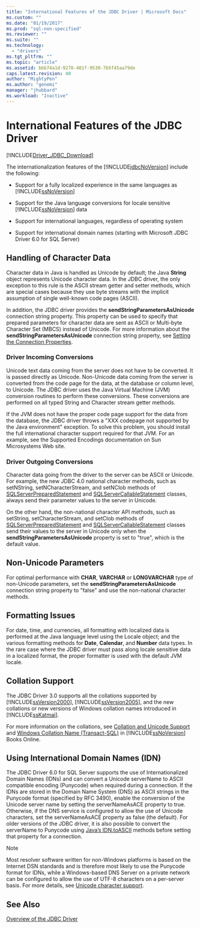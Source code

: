 ```yaml
---
title: "International Features of the JDBC Driver | Microsoft Docs"
ms.custom: ""
ms.date: "01/19/2017"
ms.prod: "sql-non-specified"
ms.reviewer: ""
ms.suite: ""
ms.technology: 
  - "drivers"
ms.tgt_pltfrm: ""
ms.topic: "article"
ms.assetid: bbb74a1d-9278-401f-9530-7b5f45aa79de
caps.latest.revision: 40
author: "MightyPen"
ms.author: "genemi"
manager: "jhubbard"
ms.workload: "Inactive"
---
```

# International Features of the JDBC Driver
[!INCLUDE[Driver_JDBC_Download](../../includes/driver_jdbc_download.md)]

  The internationalization features of the [!INCLUDE[jdbcNoVersion](../../includes/jdbcnoversion_md.md)] include the following:  
  
-   Support for a fully localized experience in the same languages as [!INCLUDE[ssNoVersion](../../includes/ssnoversion_md.md)]  
  
-   Support for the Java language conversions for locale sensitive [!INCLUDE[ssNoVersion](../../includes/ssnoversion_md.md)] data  
  
-   Support for international languages, regardless of operating system  
  
-   Support for international domain names (starting with Microsoft JDBC Driver 6.0 for SQL Server)  
  
## Handling of Character Data  
 Character data in Java is handled as Unicode by default; the Java **String** object represents Unicode character data. In the JDBC driver, the only exception to this rule is the ASCII stream getter and setter methods, which are special cases because they use byte streams with the implicit assumption of single well-known code pages (ASCII).  
  
 In addition, the JDBC driver provides the **sendStringParametersAsUnicode** connection string property. This property can be used to specify that prepared parameters for character data are sent as ASCII or Multi-byte Character Set (MBCS) instead of Unicode. For more information about the **sendStringParametersAsUnicode** connection string property, see [Setting the Connection Properties](../../connect/jdbc/setting-the-connection-properties.md).  
  
### Driver Incoming Conversions  
 Unicode text data coming from the server does not have to be converted. It is passed directly as Unicode. Non-Unicode data coming from the server is converted from the code page for the data, at the database or column level, to Unicode. The JDBC driver uses the Java Virtual Machine (JVM) conversion routines to perform these conversions. These conversions are performed on all typed String and Character stream getter methods.  
  
 If the JVM does not have the proper code page support for the data from the database, the JDBC driver throws a "XXX codepage not supported by the Java environment" exception. To solve this problem, you should install the full international character support required for that JVM. For an example, see the Supported Encodings documentation on Sun Microsystems Web site.  
  
### Driver Outgoing Conversions  
 Character data going from the driver to the server can be ASCII or Unicode. For example, the new JDBC 4.0 national character methods, such as setNString, setNCharacterStream, and setNClob methods of [SQLServerPreparedStatement](../../connect/jdbc/reference/sqlserverpreparedstatement-class.md) and [SQLServerCallableStatement](../../connect/jdbc/reference/sqlservercallablestatement-class.md) classes, always send their parameter values to the server in Unicode.  
  
 On the other hand, the non-national character API methods, such as setString, setCharacterStream, and setClob methods of [SQLServerPreparedStatement](../../connect/jdbc/reference/sqlserverpreparedstatement-class.md) and [SQLServerCallableStatement](../../connect/jdbc/reference/sqlservercallablestatement-class.md) classes send their values to the server in Unicode only when the **sendStringParametersAsUnicode** property is set to "true", which is the default value.  
  
## Non-Unicode Parameters  
 For optimal performance with **CHAR**, **VARCHAR** or **LONGVARCHAR** type of non-Unicode parameters, set the **sendStringParametersAsUnicode** connection string property to "false" and use the non-national character methods.  
  
## Formatting Issues  
 For date, time, and currencies, all formatting with localized data is performed at the Java language level using the Locale object; and the various formatting methods for **Date**, **Calendar**, and **Number** data types. In the rare case where the JDBC driver must pass along locale sensitive data in a localized format, the proper formatter is used with the default JVM locale.  
  
## Collation Support  
 The JDBC Driver 3.0 supports all the collations supported by [!INCLUDE[ssVersion2000](../../includes/ssversion2000_md.md)], [!INCLUDE[ssVersion2005](../../includes/ssversion2005_md.md)], and the new collations or new versions of Windows collation names introduced in [!INCLUDE[ssKatmai](../../includes/sskatmai_md.md)].  
  
 For more information on the collations, see [Collation and Unicode Support](http://go.microsoft.com/fwlink/?LinkId=131366) and [Windows Collation Name (Transact-SQL)](http://go.microsoft.com/fwlink/?LinkId=131367) in [!INCLUDE[ssNoVersion](../../includes/ssnoversion_md.md)] Books Online.  
  
## Using International Domain Names (IDN)  
 The JDBC Driver 6.0 for SQL Server supports the use of Internationalized Domain Names (IDNs) and can convert a Unicode serverName to ASCII compatible encoding (Punycode) when required during a connection.  If the IDNs are stored in the Domain Name System (DNS) as ASCII strings in the Punycode format (specified by RFC 3490), enable the conversion of the Unicode server name by setting the serverNameAsACE property to true.  Otherwise, if the DNS service is configured to allow the use of Unicode characters, set the serverNameAsACE property as false (the default).  For older versions of the JDBC driver, it is also possible to convert the serverName to Punycode using [Java’s IDN.toASCII](http://docs.oracle.com/javase/8/docs/api/java/net/IDN.html) methods before setting that property for a connection.  
  
> [!NOTE]  
>  Most resolver software written for non-Windows platforms is based on the Internet DSN standards and is therefore most likely to use the Punycode format for IDNs, while a Windows-based DNS Server on a private network can be configured to allow the use of UTF-8 characters on a per-server basis.  For more details, see [Unicode character support](https://technet.microsoft.com/library/cc738403(v=ws.10).aspx).  
  
## See Also  
 [Overview of the JDBC Driver](../../connect/jdbc/overview-of-the-jdbc-driver.md)  
  
  
